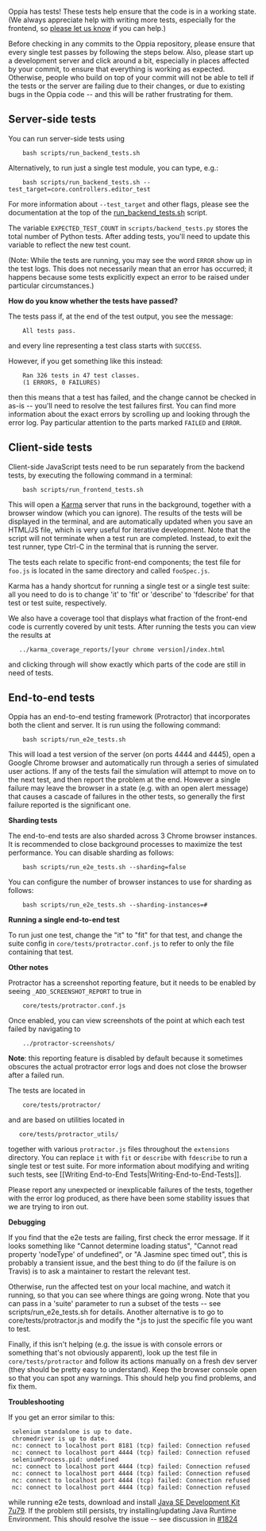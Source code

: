 Oppia has tests! These tests help ensure that the code is in a working state. (We always appreciate help with writing more tests, especially for the frontend, so [please let us know](https://github.com/oppia/oppia/blob/develop/CONTRIBUTING.md) if you can help.)

Before checking in any commits to the Oppia repository, please ensure that every single test passes by following the steps below. Also, please start up a development server and click around a bit, especially in places affected by your commit, to ensure that everything is working as expected. Otherwise, people who build on top of your commit will not be able to tell if the tests or the server are failing due to their changes, or due to existing bugs in the Oppia code -- and this will be rather frustrating for them.

## Server-side tests ##

You can run server-side tests using
```
    bash scripts/run_backend_tests.sh
```

Alternatively, to run just a single test module, you can type, e.g.:
```
    bash scripts/run_backend_tests.sh --test_target=core.controllers.editor_test
```

For more information about `--test_target` and other flags, please see the documentation at the top of the [run_backend_tests.sh](https://github.com/oppia/oppia/tree/master/scripts/run_backend_tests.sh) script.

The variable `EXPECTED_TEST_COUNT` in `scripts/backend_tests.py` stores the total number of Python tests. After adding tests, you'll need to update this variable to reflect the new test count.

(Note: While the tests are running, you may see the word `ERROR` show up in the test logs. This does not necessarily mean that an error has occurred; it happens because some tests explicitly expect an error to be raised under particular circumstances.)

**How do you know whether the tests have passed?**

The tests pass if, at the end of the test output, you see the message:
```
    All tests pass.
```
and every line representing a test class starts with `SUCCESS`.

However, if you get something like this instead:

```
    Ran 326 tests in 47 test classes.
    (1 ERRORS, 0 FAILURES)
```

then this means that a test has failed, and the change cannot be checked in as-is -- you'll need to resolve the test failures first. You can find more information about the exact errors by scrolling up and looking through the error log. Pay particular attention to the parts marked `FAILED` and `ERROR`.

## Client-side tests ##

Client-side JavaScript tests need to be run separately from the backend tests, by executing the following command in a terminal:
```
    bash scripts/run_frontend_tests.sh
```

This will open a [Karma](http://karma-runner.github.io/0.10/index.html) server that runs in the background, together with a browser window (which you can ignore). The results of the tests will be displayed in the terminal, and are automatically updated when you save an HTML/JS file, which is very useful for iterative development. Note that the script will not terminate when a test run are completed. Instead, to exit the test runner, type Ctrl-C in the terminal that is running the server.

The tests each relate to specific front-end components; the test file for `foo.js` is located in the same directory and called `fooSpec.js`.

Karma has a handy shortcut for running a single test or a single test suite: all you need to do is to change 'it' to 'fit' or 'describe' to 'fdescribe' for that test or test suite, respectively.

We also have a coverage tool that displays what fraction of the front-end code is currently covered by unit tests. After running the tests you can view the results at
```
   ../karma_coverage_reports/[your chrome version]/index.html
```
and clicking through will show exactly which parts of the code are still in need of tests.

## End-to-end tests ##

Oppia has an end-to-end testing framework (Protractor) that incorporates both the client and server. It is run using the following command:
```
    bash scripts/run_e2e_tests.sh
```
This will load a test version of the server (on ports 4444 and 4445), open a Google Chrome browser and automatically run through a series of simulated user actions. If any of the tests fail the simulation will attempt to move on to the next test, and then report the problem at the end. However a single failure may leave the browser in a state (e.g. with an open alert message) that causes a cascade of failures in the other tests, so generally the first failure reported is the significant one.

**Sharding tests**

The end-to-end tests are also sharded across 3 Chrome browser instances. It is recommended to close background processes to maximize the test performance. You can disable sharding as follows:

```
    bash scripts/run_e2e_tests.sh --sharding=false
```
You can configure the number of browser instances to use for sharding as follows:
```
    bash scripts/run_e2e_tests.sh --sharding-instances=#
```
**Running a single end-to-end test**

To run just one test, change the "it" to "fit" for that test, and change the suite config in `core/tests/protractor.conf.js` to refer to only the file containing that test.

**Other notes**

Protractor has a screenshot reporting feature, but it needs to be enabled by seeing `_ADD_SCREENSHOT_REPORT` to true in
```
    core/tests/protractor.conf.js
```
Once enabled, you can view screenshots of the point at which each test failed by navigating to
```
    ../protractor-screenshots/
```
**Note**: this reporting feature is disabled by default because it sometimes obscures the actual protractor error logs and does not close the browser after a failed run.

The tests are located in
```
    core/tests/protractor/
```
and are based on utilities located in
```
   core/tests/protractor_utils/
```
together with various `protractor.js` files throughout the `extensions` directory. You can replace `it` with `fit` or `describe` with `fdescribe` to run a single test or test suite. For more information about modifying and writing such tests, see [[Writing End-to-End Tests|Writing-End-to-End-Tests]].

Please report any unexpected or inexplicable failures of the tests, together with the error log produced, as there have been some stability issues that we are trying to iron out.

**Debugging**

If you find that the e2e tests are failing, first check the error message. If it looks something like "Cannot determine loading status", "Cannot read property 'nodeType' of undefined", or "A Jasmine spec timed out", this is probably a transient issue, and the best thing to do (if the failure is on Travis) is to ask a maintainer to restart the relevant test.

Otherwise, run the affected test on your local machine, and watch it running, so that you can see where things are going wrong. Note that you can pass in a 'suite' parameter to run a subset of the tests -- see scripts/run_e2e_tests.sh for details. Another alternative is to go to core/tests/protractor.js and modify the *.js to just the specific file you want to test.

Finally, if this isn't helping (e.g. the issue is with console errors or something that's not obviously apparent), look up the test file in `core/tests/protractor` and follow its actions manually on a fresh dev server (they should be pretty easy to understand). Keep the browser console open so that you can spot any warnings. This should help you find problems, and fix them.

**Troubleshooting**

If you get an error similar to this:
```
 selenium standalone is up to date.
 chromedriver is up to date.
 nc: connect to localhost port 8181 (tcp) failed: Connection refused
 nc: connect to localhost port 4444 (tcp) failed: Connection refused
 seleniumProcess.pid: undefined
 nc: connect to localhost port 4444 (tcp) failed: Connection refused
 nc: connect to localhost port 4444 (tcp) failed: Connection refused
 nc: connect to localhost port 4444 (tcp) failed: Connection refused
 nc: connect to localhost port 4444 (tcp) failed: Connection refused
```
while running e2e tests, download and install [Java SE Development Kit 7u79](http://www.oracle.com/technetwork/java/javase/downloads/jdk7-downloads-1880260.html). 
If the problem still persists, try installing/updating Java Runtime Environment. This should resolve the issue -- see discussion in [#1824](https://github.com/oppia/oppia/issues/1824#issuecomment-219192563)
